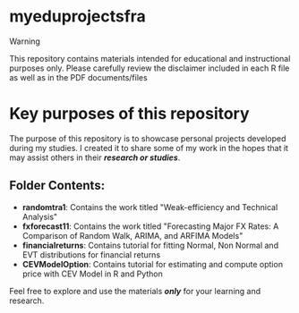# myeduprojectsfra

> [!WARNING]
> This repository contains materials intended for educational and instructional purposes only.
> Please carefully review the disclaimer included in each R file as well as in the PDF documents/files


# Key purposes of this repository 
The purpose of this repository is to showcase personal projects developed during my studies. I created it to share some of my work in the hopes that it may assist others in their ***research or studies***.

## Folder Contents:

- **randomtra1**: Contains the work titled "Weak-efficiency and Technical Analysis"
- **fxforecast11**: Contains the work titled "Forecasting Major FX Rates: A Comparison of Random Walk, ARIMA, and ARFIMA Models"
- **financialreturns**: Contains tutorial for fitting Normal, Non Normal and EVT distributions for financial returns
- **CEVModelOption**: Contains tutorial for estimating and compute option price with CEV Model in R and Python


Feel free to explore and use the materials ***only*** for your learning and research.

